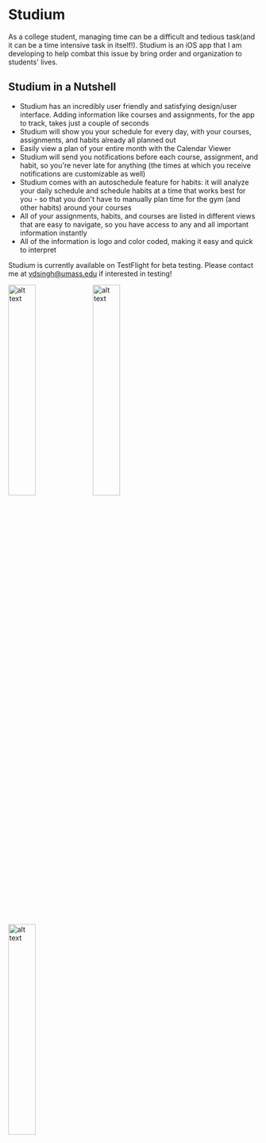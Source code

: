 # Studium
As a college student, managing time can be a difficult and tedious task(and it can be a time intensive task in itself!). Studium is an iOS app that I am developing to help combat this issue by bring order and organization to students' lives. 

## Studium in a Nutshell
- Studium has an incredibly user friendly and satisfying design/user interface. Adding information like courses and assignments, for the app to track, takes just a couple of seconds
- Studium will show you your schedule for every day, with your courses, assignments, and habits already all planned out
- Easily view a plan of your entire month with the Calendar Viewer
- Studium will send you notifications before each course, assignment, and habit, so you're never late for anything (the times at which you receive notifications are customizable as well)
- Studium comes with an autoschedule feature for habits: it will analyze your daily schedule and schedule habits at a time that works best for you - so that you don't have to manually plan time for the gym (and other habits) around your courses
- All of your assignments, habits, and courses are listed in different views that are easy to navigate, so you have access to any and all important information instantly
- All of the information is logo and color coded, making it easy and quick to interpret

Studium is currently available on TestFlight for beta testing. Please contact me at vdsingh@umass.edu if interested in testing!

<div>
  <img src="https://user-images.githubusercontent.com/53489317/92434328-90208100-f16d-11ea-8e11-5fd99788dedf.jpg" alt="alt text" width="33%" padding-right="5px">
  <img src="https://user-images.githubusercontent.com/53489317/92434349-99115280-f16d-11ea-8374-bb7d985200ed.jpg" alt="alt text" width="33%">
  <img src="https://user-images.githubusercontent.com/53489317/92434352-9adb1600-f16d-11ea-8989-c814ab905213.jpg" alt="alt text" width="33%" padding-left="5px">
</div>
